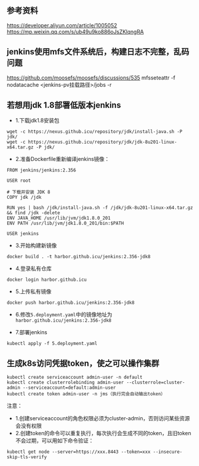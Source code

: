 ## 参考资料
https://developer.aliyun.com/article/1005052
https://mp.weixin.qq.com/s/ub49u9ko886oJsZKlqngRA

## jenkins使用mfs文件系统后，构建日志不完整，乱码问题
https://github.com/moosefs/moosefs/discussions/535
mfsseteattr -f nodatacache <jenkins-pv挂载路径>/jobs -r

## 若想用jdk 1.8部署低版本jenkins
- 1.下载jdk1.8安装包
```
wget -c https://nexus.github.icu/repository/jdk/install-java.sh -P jdk/
wget -c https://nexus.github.icu/repository/jdk/jdk-8u201-linux-x64.tar.gz -P jdk/
```

- 2.准备Dockerfile重新编译jenkins镜像：
```
FROM jenkins/jenkins:2.356

USER root

# 下载并安装 JDK 8
COPY jdk /jdk

RUN yes | bash /jdk/install-java.sh -f /jdk/jdk-8u201-linux-x64.tar.gz && find /jdk -delete
ENV JAVA_HOME /usr/lib/jvm/jdk1.8.0_201
ENV PATH /usr/lib/jvm/jdk1.8.0_201/bin:$PATH

USER jenkins
```

- 3.开始构建新镜像
```
docker build . -t harbor.github.icu/jenkins:2.356-jdk8
```

- 4.登录私有仓库
```
docker login harbor.github.icu
```

- 5.上传私有镜像
```
docker push harbor.github.icu/jenkins:2.356-jdk8
```

- 6.修改`5.deployment.yaml`中的镜像地址为`harbor.github.icu/jenkins:2.356-jdk8`

- 7.部署jenkins
```
kubectl apply -f 5.deployment.yaml
```

## 生成k8s访问凭据token，使之可以操作集群
```
kubectl create serviceaccount admin-user -n default
kubectl create clusterrolebinding admin-user --clusterrole=cluster-admin --serviceaccount=default:admin-user
kubectl create token admin-user -n jms（执行完会自动输出token）
```

注意：
- 1.创建serviceaccount的角色权限必须为cluster-admin，否则访问某些资源会没有权限
- 2.创建token的命令可以重复执行，每次执行会生成不同的token，且旧token不会过期，可以用如下命令验证：
```
kubectl get node --server=https://xxx.8443 --token=xxx --insecure-skip-tls-verify
```
